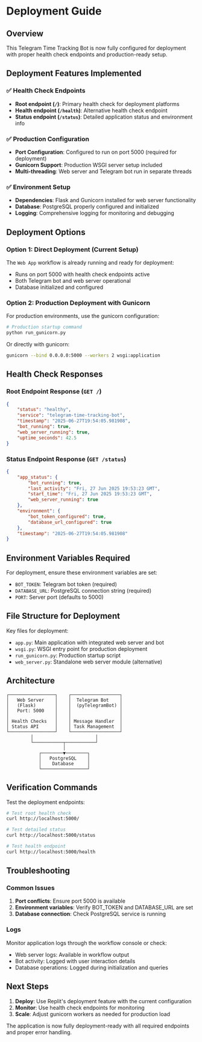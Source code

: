 # Deployment Guide

## Overview

This Telegram Time Tracking Bot is now fully configured for deployment with proper health check endpoints and production-ready setup.

## Deployment Features Implemented

### ✅ Health Check Endpoints
- **Root endpoint (`/`)**: Primary health check for deployment platforms
- **Health endpoint (`/health`)**: Alternative health check endpoint
- **Status endpoint (`/status`)**: Detailed application status and environment info

### ✅ Production Configuration
- **Port Configuration**: Configured to run on port 5000 (required for deployment)
- **Gunicorn Support**: Production WSGI server setup included
- **Multi-threading**: Web server and Telegram bot run in separate threads

### ✅ Environment Setup
- **Dependencies**: Flask and Gunicorn installed for web server functionality
- **Database**: PostgreSQL properly configured and initialized
- **Logging**: Comprehensive logging for monitoring and debugging

## Deployment Options

### Option 1: Direct Deployment (Current Setup)
The `Web App` workflow is already running and ready for deployment:
- Runs on port 5000 with health check endpoints active
- Both Telegram bot and web server operational
- Database initialized and configured

### Option 2: Production Deployment with Gunicorn
For production environments, use the gunicorn configuration:

```bash
# Production startup command
python run_gunicorn.py
```

Or directly with gunicorn:
```bash
gunicorn --bind 0.0.0.0:5000 --workers 2 wsgi:application
```

## Health Check Responses

### Root Endpoint Response (`GET /`)
```json
{
    "status": "healthy",
    "service": "telegram-time-tracking-bot",
    "timestamp": "2025-06-27T19:54:05.981908",
    "bot_running": true,
    "web_server_running": true,
    "uptime_seconds": 42.5
}
```

### Status Endpoint Response (`GET /status`)
```json
{
    "app_status": {
        "bot_running": true,
        "last_activity": "Fri, 27 Jun 2025 19:53:23 GMT",
        "start_time": "Fri, 27 Jun 2025 19:53:23 GMT",
        "web_server_running": true
    },
    "environment": {
        "bot_token_configured": true,
        "database_url_configured": true
    },
    "timestamp": "2025-06-27T19:54:05.981908"
}
```

## Environment Variables Required

For deployment, ensure these environment variables are set:
- `BOT_TOKEN`: Telegram bot token (required)
- `DATABASE_URL`: PostgreSQL connection string (required)
- `PORT`: Server port (defaults to 5000)

## File Structure for Deployment

Key files for deployment:
- `app.py`: Main application with integrated web server and bot
- `wsgi.py`: WSGI entry point for production deployment
- `run_gunicorn.py`: Production startup script
- `web_server.py`: Standalone web server module (alternative)

## Architecture

```
┌─────────────────┐    ┌──────────────────┐
│   Web Server    │    │  Telegram Bot    │
│   (Flask)       │    │  (pyTelegramBot) │
│   Port: 5000    │    │                  │
│                 │    │                  │
│ Health Checks   │    │ Message Handler  │
│ Status API      │    │ Task Management  │
└─────────────────┘    └──────────────────┘
         │                       │
         └───────────┬───────────┘
                     │
            ┌────────▼────────┐
            │   PostgreSQL    │
            │    Database     │
            └─────────────────┘
```

## Verification Commands

Test the deployment endpoints:

```bash
# Test root health check
curl http://localhost:5000/

# Test detailed status
curl http://localhost:5000/status

# Test health endpoint
curl http://localhost:5000/health
```

## Troubleshooting

### Common Issues
1. **Port conflicts**: Ensure port 5000 is available
2. **Environment variables**: Verify BOT_TOKEN and DATABASE_URL are set
3. **Database connection**: Check PostgreSQL service is running

### Logs
Monitor application logs through the workflow console or check:
- Web server logs: Available in workflow output
- Bot activity: Logged with user interaction details
- Database operations: Logged during initialization and queries

## Next Steps

1. **Deploy**: Use Replit's deployment feature with the current configuration
2. **Monitor**: Use health check endpoints for monitoring
3. **Scale**: Adjust gunicorn workers as needed for production load

The application is now fully deployment-ready with all required endpoints and proper error handling.